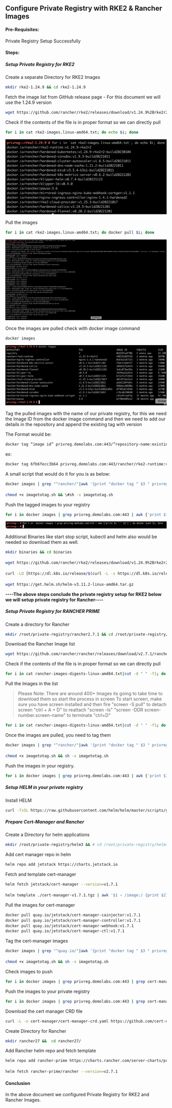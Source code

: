 ## Configure Private Registry with RKE2 & Rancher Images

#### Pre-Requisites:

Private Registry Setup Successfully

#### Steps:

##### Setup Private Registry for RKE2

Create a separate Directory for RKE2 Images

```bash
mkdir rke2-1.24.9 && cd rke2-1.24.9
```

Fetch the image list from GitHub release page - For this document we will use the 1.24.9 version

```bash
wget https://github.com/rancher/rke2/releases/download/v1.24.9%2Brke2r2/rke2-images.linux-amd64.txt
```

Check if the contents of the file is in proper format so we can directly pull

```bash
for i in cat rke2-images.linux-amd64.txt; do echo $i; done
```

![image-20230324120100806](./images/image-20230324120100806.png) 

Pull the images

```bash
for i in cat rke2-images.linux-amd64.txt; do docker pull $i; done
```

![image-20230324120305710](./images/image-20230324120305710.png) 

Once the images are pulled check with docker image command

```bash
docker images
```

![image-20230324120413083](./images/image-20230324120413083.png) 

Tag the pulled images with the name of our private registry,  for this we need the Image ID from the docker image command and then we need to add our details in the repository and append the existing tag with version

The Format would be:

```bash
docker tag “image id” privreg.demolabs.com:443/”repository-name:existingtag”
```

ex: 

```bash
docker tag 6fb6fecc3b64 privreg.demolabs.com:443/rancher/rke2-runtime:v1.24.4-rke2r1
```

A small script that would do it for you is as below:

```bash
docker images | grep "^rancher/"|awk '{print "docker tag " $3 " privreg.demolabs.com:443/" $1 ":" $2}' >> imagetotag.sh

chmod +x imagetotag.sh && \#sh -x imagetotag.sh
```

Push the tagged images to your registry

```bash
for i in docker images | grep privreg.demolabs.com:443 | awk {'print $1 ":" $2'}; do docker push $i; done
```

![image-20230324121203749](./images/image-20230324121203749.png) 

Additional Binaries like start stop script,  kubectl and helm also would be needed so download them as well.

```bash
mkdir binaries && cd binaries

wget https://github.com/rancher/rke2/releases/download/v1.24.9%2Brke2r2/rke2.linux-amd64.tar.gz

curl -LO [https://dl.k8s.io/release/$(curl -L -s https://dl.k8s.io/release/stable.txt)/bin/linux/amd64/kubectl](https://dl.k8s.io/release/$(curl -L -s https:/dl.k8s.io/release/stable.txt)/bin/linux/amd64/kubectl)

wget https://get.helm.sh/helm-v3.11.2-linux-amd64.tar.gz
```

**----The above steps conclude the private registry setup for RKE2 below we will setup private registry for Rancher----**

##### Setup Private Registry for RANCHER PRIME

Create a directory for Rancher

```bash
mkdir /root/private-registry/rancher2.7.1 && cd /root/private-registry/rancher2.7.1
```

Download the Rancher Image list

```bash
wget https://github.com/rancher/rancher/releases/download/v2.7.1/rancher-images-digests-linux-amd64.txt
```

Check if the contents of the file is in proper format so we can directly pull

```bash
for i in cat rancher-images-digests-linux-amd64.txt|cut -d " " -f1; do echo $i; done
```

Pull the Images in the list

> Please Note: There are around 400+ Images its going to take time to download them so start the process in screen     To start screen, make sure you have screen installed and then fire "screen -S pull" to detach screen "ctrl + A + D" to reattach "screen -ls" "screen -DDR screen-number.screen-name" to terminate "ctrl+D"

```bash
for i in cat rancher-images-digests-linux-amd64.txt|cut -d " " -f1; do docker pull $i; done
```

Once the images are pulled, you need to tag them

```bash
docker images | grep "^rancher/"|awk '{print "docker tag " $3 " privreg.demolabs.com:443/" $1 ":" $2}' >> imagetotag.sh

chmod +x imagetotag.sh && sh -x imagetotag.sh
```

Push the images in your registry.

```bash
for i in docker images | grep privreg.demolabs.com:443 | awk {'print $1 ":" $2'}; do docker push $i; done
```

##### Setup HELM in your private registry

Install HELM

```bash
curl -fsSL https://raw.githubusercontent.com/helm/helm/master/scripts/get-helm-3 |bash
```

##### Prepare Cert-Manager and Rancher

Create a Directory for helm applications

```bash
mkdir /root/private-registry/helm3 && # cd /root/private-registry/helm3/
```

Add cert manager repo in helm

```bash
helm repo add jetstack https://charts.jetstack.io
```

Fetch and template cert-manager

```bash
helm fetch jetstack/cert-manager --version=v1.7.1

helm template ./cert-manager-v1.7.1.tgz | awk '$1 ~ /image:/ {print $2}' | sed s/\"//g > helm-images.txt
```

Pull the images for cert-manager

```bash
docker pull quay.io/jetstack/cert-manager-cainjector:v1.7.1
docker pull quay.io/jetstack/cert-manager-controller:v1.7.1
docker pull quay.io/jetstack/cert-manager-webhook:v1.7.1
docker pull quay.io/jetstack/cert-manager-ctl:v1.7.1
```

Tag the cert-manager images

```bash
docker images | grep "^quay.io/"|awk '{print "docker tag " $3 " privreg.demolabs.com:443/" $1 ":" $2}' >> imagetotag.sh

chmod +x imagetotag.sh && sh -x imagetotag.sh
```

Check images to push

```bash
for i in docker images | grep privreg.demolabs.com:443 | grep cert-manager | awk {'print $1 ":" $2'}; do echo $i; done
```

Push the images to your private registry

```bash
for i in docker images | grep privreg.demolabs.com:443 | grep cert-manager | awk {'print $1 ":" $2'}; do docker push $i; done
```

Download the cert manager CRD file

```bash
curl -L -o cert-manager/cert-manager-crd.yaml https://github.com/cert-manager/cert-manager/releases/download/v1.7.1/cert-manager.crds.yaml
```

Create Directory for Rancher

```bash
mkdir rancher27 &&  cd rancher27/
```

Add Rancher helm repo and fetch template

```bash
helm repo add rancher-prime https://charts.rancher.com/server-charts/prime

helm fetch rancher-prime/rancher --version=v2.7.1
```

#### Conclusion

In the above document we configured Private Registry for RKE2 and Rancher Images.

